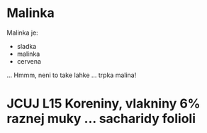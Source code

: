 # Malinka

Malinka je:

* sladka
* malinka
* cervena


... Hmmm, neni to take lahke ... trpka malina!




# JCUJ L15 Koreniny, vlakniny 6% raznej muky ... sacharidy folioli